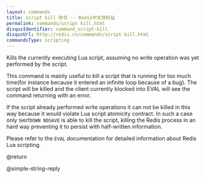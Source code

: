 ```yaml
---
layout: commands
title: script kill 命令 -- Redis中文资料站
permalink: commands/script kill.html
disqusIdentifier: command_script-kill
disqusUrl: http://redis.cn/commands/script kill.html
commandsType: scripting
---
```


Kills the currently executing Lua script, assuming no write operation was yet
performed by the script.

This command is mainly useful to kill a script that is running for too much
time(for instance because it entered an infinite loop because of a bug).
The script will be killed and the client currently blocked into EVAL will see
the command returning with an error.

If the script already performed write operations it can not be killed in this
way because it would violate Lua script atomicity contract.
In such a case only `SHUTDOWN NOSAVE` is able to kill the script, killing
the Redis process in an hard way preventing it to persist with half-written
information.

Please refer to the `EVAL` documentation for detailed information about Redis
Lua scripting.

@return

@simple-string-reply
